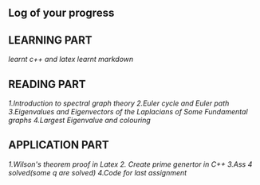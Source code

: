 ## Log of your progress
## LEARNING PART
_learnt c++ and latex_
_learnt markdown_

## READING PART
_1.Introduction to spectral graph theory_
_2.Euler cycle and Euler path_
_3.Eigenvalues and Eigenvectors of the Laplacians of Some Fundamental graphs_
_4.Largest Eigenvalue and colouring_

## APPLICATION PART
_1.Wilson's theorem proof in Latex_
_2. Create prime genertor in C++_
_3.Ass 4 solved(some q are solved)_
_4.Code for last assignment_

